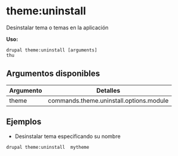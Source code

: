# theme:uninstall
Desinstalar tema o temas en la aplicación

**Uso:**
```
drupal theme:uninstall [arguments]
thu
```

## Argumentos disponibles
Argumento | Detalles
---------|-------------
theme | commands.theme.uninstall.options.module

## Ejemplos
* Desinstalar tema especificando su nombre
```
drupal theme:uninstall  mytheme
```
